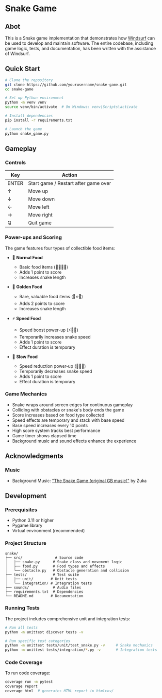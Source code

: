 # Snake Game

## Abot

This is a Snake game implementation that demonstrates how [Windsurf](https://codeium.com/windsurf) can be used to develop and maintain software. The entire codebase, including game logic, tests, and documentation, has been written with the assistance of Windsurf.

## Quick Start

```bash
# Clone the repository
git clone https://github.com/yourusername/snake-game.git
cd snake-game

# Set up Python environment
python -m venv venv
source venv/bin/activate  # On Windows: venv\Scripts\activate

# Install dependencies
pip install -r requirements.txt

# Launch the game
python snake_game.py
```

## Gameplay

### Controls
| Key | Action |
|-----|--------|
| ENTER | Start game / Restart after game over |
| ↑ | Move up |
| ↓ | Move down |
| ← | Move left |
| → | Move right |
| Q | Quit game |

### Power-ups and Scoring
The game features four types of collectible food items:

- 🍕 **Normal Food**
  - Basic food items (🍕🍇🍪🍓)
  - Adds 1 point to score
  - Increases snake length

- 🌟 **Golden Food**
  - Rare, valuable food items (🌟⭐🌞)
  - Adds 2 points to score
  - Increases snake length

- ⚡ **Speed Food**
  - Speed boost power-up (⚡🚀💨)
  - Temporarily increases snake speed
  - Adds 1 point to score
  - Effect duration is temporary

- 🐌 **Slow Food**
  - Speed reduction power-up (🐌🦥🐢)
  - Temporarily decreases snake speed
  - Adds 1 point to score
  - Effect duration is temporary

### Game Mechanics
- Snake wraps around screen edges for continuous gameplay
- Colliding with obstacles or snake's body ends the game
- Score increases based on food type collected
- Speed effects are temporary and stack with base speed
- Base speed increases every 10 points
- High score system tracks best performance
- Game timer shows elapsed time
- Background music and sound effects enhance the experience

## Acknowledgments

### Music
- Background Music: ["The Snake Game (original GB music)"](https://youtu.be/FpDWpX9luCQ?si=zP7c-KROsUjh8SQ5) by Zuka

## Development

### Prerequisites
- Python 3.11 or higher
- Pygame library
- Virtual environment (recommended)

### Project Structure
```
snake/
├── src/               # Source code
│   ├── snake.py      # Snake class and movement logic
│   ├── food.py       # Food types and effects
│   └── obstacle.py   # Obstacle generation and collision
├── tests/            # Test suite
│   ├── unit/        # Unit tests
│   └── integration/ # Integration tests
├── sounds/           # Audio files
├── requirements.txt  # Dependencies
└── README.md        # Documentation
```

### Running Tests
The project includes comprehensive unit and integration tests:

```bash
# Run all tests
python -m unittest discover tests -v

# Run specific test categories
python -m unittest tests/unit/test_snake.py -v     # Snake mechanics
python -m unittest tests/integration/*.py -v       # Integration tests
```

### Code Coverage

To run code coverage:

```bash
coverage run -m pytest
coverage report
coverage html  # generates HTML report in htmlcov/